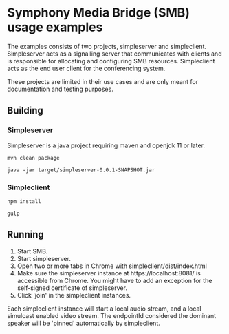 # Symphony Media Bridge (SMB) usage examples

The examples consists of two projects, simpleserver and simpleclient. Simpleserver acts as a signalling server that communicates with clients and is 
responsible for allocating and configuring SMB resources. Simpleclient acts as the end user client for the conferencing system.

These projects are limited in their use cases and are only meant for documentation and testing purposes.

## Building

### Simpleserver

Simpleserver is a java project requiring maven and openjdk 11 or later.

```mvn clean package```

```java -jar target/simpleserver-0.0.1-SNAPSHOT.jar```

### Simpleclient

```npm install```

```gulp```

## Running

1. Start SMB.
2. Start simpleserver.
3. Open two or more tabs in Chrome with simpleclient/dist/index.html
4. Make sure the simpleserver instance at https://localhost:8081/ is accessible from Chrome. You might have to add an exception for the self-signed certificate of simpleserver.
5. Click 'join' in the simpleclient instances.

Each simpleclient instance will start a local audio stream, and a local simulcast enabled video stream. The endpointId considered the dominant speaker will be 'pinned' automatically by simpleclient.
